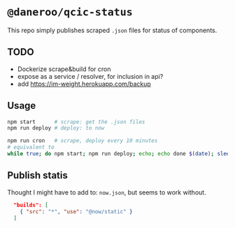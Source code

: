 # `@daneroo/qcic-status`

This repo simply publishes scraped `.json` files for status of components.

## TODO

- Dockerize scrape&build for cron
- expose as a service / resolver, for inclusion in api?
- add <https://im-weight.herokuapp.com/backup>

## Usage

```bash
npm start      # scrape: get the .json files
npm run deploy # deploy: to now

npm run cron   # scrape, deploy every 10 minutes
# equivalent to
while true; do npm start; npm run deploy; echo; echo done $(date); sleep 600; done
```

## Publish statis

Thought I might have to add to: `now.json`, but seems to work without.

```json
  "builds": [
    { "src": "*", "use": "@now/static" }
  ]
```